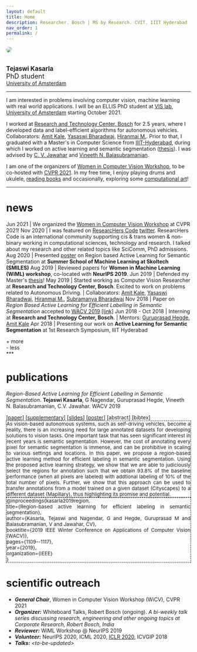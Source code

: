 ```yaml
---
layout: default
title: Home
description: Researcher. Bosch | MS by Research. CVIT. IIIT Hyderabad
nav_order: 1
permalink: /
---
```

<div class="row">
    <div class="col-sm-3 col-xs-12">
        <img src="/assets/images/profile_photo.png" style="border-radius:50%">
    </div>
    <div class="col-sm-9 col-xs-12">
    <br><br>
    <span style="font-size:larger;"><strong>Tejaswi Kasarla</strong></span><br>
    <span style="font-size:large;">PhD student</span> <br>
    <a href="https://ivi.fnwi.uva.nl/vislab/">University of Amsterdam</a> <br>
    </div>
</div>


<!--<img src="/assets/images/profile_photo.png" alt="Tejaswi Kasarla" width="200" style="vertical-align:middle;horizontal-align:right;border-radius:50%"> | <img width="500"/> <span style="font-size:larger;">Computer Vision Researcher</span> <br> [Bosch](https://www.bosch.com/research/)-->


<hr>

<a name="/bio"></a>


I am interested in problems involving computer vision, machine learning with real world applications. I will be an ELLIS PhD student at [VIS lab](https://ivi.fnwi.uva.nl/vislab/), [University of Amsterdam](https://www.uva.nl/en) starting October 2021.

I worked at [Research and Technology Center, Bosch](https://www.bosch.com/research/about-research/research-locations/) for 2.5 years, where I developed data and label-efficient algorithms for autonomous vehicles. Collaborators: [Amit Kale](https://www.linkedin.com/in/kaleamit/), [Yasaswi Bharadwaj](https://www.linkedin.com/in/yasaswi-bharadwaj-katta-87647555), [Hiranmai M.](https://www.linkedin.com/in/hiranmai-4b0a3398/). Prior to that, I graduated with a Master's in Computer Science from [IIIT-Hyderabad](https://www.iiit.ac.in), during which I worked on active learning and semantic segmentation ([thesis](http://web2py.iiit.ac.in/research_centres/publications/view_publication/mastersthesis/769)). I was advised by [C. V. Jawahar](http://faculty.iiit.ac.in/~jawahar/) and [Vineeth N. Balasubramanian](https://www.iith.ac.in/~vineethnb/).

I am one of the organizers of [Women in Computer Vision Workshop](https://sites.google.com/view/wicv/), to be co-hosted with [CVPR 2021](http://cvpr2021.thecvf.com/). In my free time, I enjoy playing drums and ukulele, [reading books](/more.html) and occasionally, exploring some [computational art](/art.html)!




***
<a name="/news"></a>

# news

Jun 2021 | We organized the [Women in Computer Vision Workshop](https://sites.google.com/view/wicvcvpr2021/home) at CVPR 2021!
Nov 2020 | I was featured on [ResearcHers Code](https://www.researcherscode.com/twitter-contributors) [twitter](https://twitter.com/search?q=from%3AResearchersCode%20since%3A2020-11-02%20until%3A2020-11-09&src=typed_query&f=live). ResearcHers Code is an international community supporting cis & trans women & non-binary working in computational sciences, technology and research. I talked about my research and other related topics like SciComm, PhD admissions.
Aug 2020 | Presented [poster](https://smiles.skoltech.ru/poster-presentations) on Region based Active Learning for Semantic Segmentation at **Summer School of Machine Learning at Skoltech (SMILES)**
Aug 2019 |  Reviewed papers for **Women in Machine Learning (WiML) workshop**, co-located with **NeurIPS 2019**.
Jun 2019 |  Defended my Master's [thesis](http://web2py.iiit.ac.in/research_centres/publications/view_publication/mastersthesis/769)!
May 2019 | Started working as Computer Vision Researcher at **Research and Technology Center, Bosch**. Excited to work on problems related to Autonomous Driving. \| Collaborators: [Amit Kale](https://www.linkedin.com/in/kaleamit/), [Yasaswi Bharadwaj](https://www.linkedin.com/in/yasaswi-bharadwaj-katta-87647555), [Hiranmai M.](https://www.linkedin.com/in/hiranmai-4b0a3398/), [Subramanya Bharadwaj](https://www.linkedin.com/in/subramanya-bharadwaj-63b10758/)
Nov 2018 | Paper on _Region Based Active Learning for Efficient Labelling in Semantic Segmentation_ accepted to [WACV 2019](http://wacv19.wacv.net) [[link]](https://ieeexplore.ieee.org/document/8659293)
Jun 2018 - Oct 2018 | Interning at **Research and Technology Center, Bosch**. \| Mentors: [Guruprasad Hegde](https://www.linkedin.com/in/guruprasad-hegde-657b81a/),  [Amit Kale](https://www.linkedin.com/in/kaleamit/)
Apr 2018 | Presenting our work on **Active Learning for Semantic Segmentation** at 1st Research Symposium, IIIT Hyderabad

<div id="read-more-button">
    <a nohref>+ more</a>
</div>
<div id="read-less-button">
    <a nohref>- less</a>
</div>
***
<a name="/publications"></a>

# publications

_Region-Based Active Learning for Efficient Labelling in Semantic Segmentation_. **Tejaswi Kasarla**, G Nagendar, Guruprasad Hegde, Vineeth N. Balasubramanian, C.V. Jawahar. WACV 2019
<div>
[<a href="https://ieeexplore.ieee.org/document/8659293">paper</a>]
[<a href="https://drive.google.com/file/d/1N3VXOKCNsdL2MySr7EXJV5DcAymV632z/view?usp=sharing">supplementary</a>]
[<a href="assets/wacv%20spotlight%20presentation.pdf">slides</a>]
[<a href="assets/poster_wacv.pdf">poster</a>]
<span class="abstract"> [<a>abstract</a>]</span>
<span class="bibtex"> [<a>bibtex</a>] </span> <br />  
<span hidden class="abstract-hidden" style="border: 1px solid black; border-style: dashed; display:inline-block; font-size: 10pt; text-align: justify"> As vision-based autonomous systems, such as self-driving vehicles, become a reality, there is an increasing need for large annotated datasets for developing solutions to vision tasks. One important task that has seen significant interest in recent years is semantic segmentation. However, the cost of annotating every pixel for semantic segmentation is immense, and can be prohibitive in scaling to various settings and locations. In this paper, we propose a region-based active learning method for efficient labeling in semantic segmentation.
Using the proposed active learning strategy, we show that we are able to judiciously select the regions for annotation such that we obtain 93.8% of the baseline performance (when all pixels are labeled) with addtional labeling of 10% of the total number of pixels. Further, we show that this approach can be used to transfer annotations from a model trained on a given dataset (Cityscapes) to a different dataset (Mapillary), thus highlighting its promise and potential. </span>
<span hidden class="bibtex-hidden" style="border: 1px solid black; border-style: dashed; display: block; font-size: 10pt; text-align:justify">
  @inproceedings{kasarla2019region,<br>
  title={Region-based active learning for efficient labeling in semantic segmentation},<br>
  author={Kasarla, Tejaswi and Nagendar, G and Hegde, Guruprasad M and Balasubramanian, V and Jawahar, CV},<br>
  booktitle={2019 IEEE Winter Conference on Applications of Computer Vision (WACV)},<br>
  pages={1109--1117},<br>
  year={2019},<br>
  organization={IEEE}<br>
  }
</span>
</div>


# scientific outreach

- **_General Chair_**, Women in Computer Vision Workshop (WiCV), CVPR 2021
- **_Organizer:_** Whiteboard Talks, Robert Bosch (ongoing). _A bi-weekly talk series discussing research, engineering and other ongoing topics at Corporate Research, Robert Bosch, India_
- **_Reviewer:_** WiML Workshop @ NeurIPS 2019
- **_Volunteer:_** NeurIPS 2020, ICML 2020, [ICLR 2020](https://iclr.cc/virtual_2020/index.html#footer), ICVGIP 2018
- **_Talks:_** _\<to-be-updated\>_



<script type="text/javascript" src="https://ajax.googleapis.com/ajax/libs/jquery/3.3.1/jquery.min.js"></script>

<script type="text/javascript" async
  src="https://cdnjs.cloudflare.com/ajax/libs/mathjax/2.7.1/MathJax.js?config=TeX-AMS-MML_HTMLorMML">
</script>


<script type="text/javascript">
    $('tr:gt(5)').hide();
    $('#read-less-button').hide();
    $('#read-more-button > a').click(function() {
        $('tr:gt(5)').show();
        $('#read-less-button').show();
        $('#read-more-button').hide();

    });
</script>

<script type="text/javascript">
    $('#read-less-button > a').click(function() {
        $('tr:gt(5)').hide();
        $('#read-more-button').show();
        $('#read-less-button').hide();
    });
</script>

<script>
$(document).ready(function(){
  $(".bibtex-hidden").hide()
  $(".abstract-hidden").hide()
  $(".abstract").click(function(){
    $(this).parent().find(".bibtex-hidden").hide();
    $(this).parent().find(".abstract-hidden").toggle();
  });
   $('.bibtex').click(function() {
    $(this).parent().find(".abstract-hidden").hide();  
    $(this).parent().find(".bibtex-hidden").toggle();
  });
});
</script>

<script type="text/javascript">
    $('tr:gt(0) tr:gt(12)').hide();
    $('#read-more-button > a').click(function() {
        $('ul:gt(0) li:gt(12)').show();
        $('#read-more-button').hide();
    });
</script>
